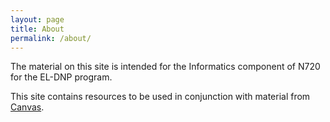 ```yaml
---
layout: page
title: About
permalink: /about/
---
```


The material on this site is intended for the Informatics component of N720 for
the EL-DNP program.  

This site contains resources to be used in conjunction with material from
[Canvas](https://usfca.instructure.com).
